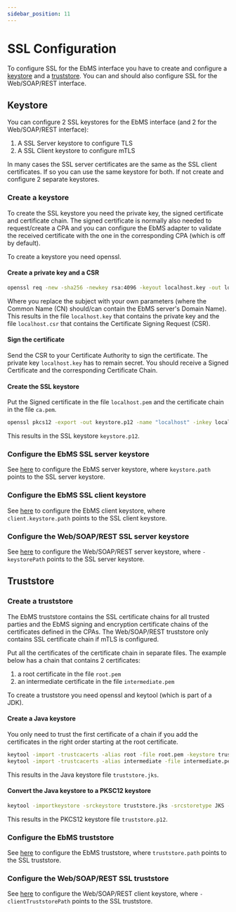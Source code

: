 ```yaml
---
sidebar_position: 11
---
```


# SSL Configuration

To configure SSL for the EbMS interface you have to create and configure a [keystore](#keystore) and a [truststore](#truststore). You can and should also configure SSL for the Web/SOAP/REST interface.

## Keystore

You can configure 2 SSL keystores for the EbMS interface (and 2 for the Web/SOAP/REST interface):

1. A SSL Server keystore to configure TLS
2. A SSL Client keystore to configure mTLS

In many cases the SSL server certificates are the same as the SSL client certificates. If so you can use the same keystore for both. If not create and configure 2 separate keystores.

### Create a keystore

To create the SSL keystore you need the private key, the signed certificate and certificate chain. The signed certificate is normally also needed to request/create a CPA and you can configure the EbMS adapter to validate the received certificate with the one in the corresponding CPA (which is off by default).

To create a keystore you need openssl.

#### Create a private key and a CSR

```sh
openssl req -new -sha256 -newkey rsa:4096 -keyout localhost.key -out localhost.csr -subj "/C=NL/ST=Groningen/L=Groningen/O=Ordina/OU=OSD/CN=ebms.ordina.nl"
```

Where you replace the subject with your own parameters (where the Common Name (CN) should/can contain the EbMS server's Domain Name). This results in the file `localhost.key` that contains the private key and the file `localhost.csr` that contains the Certificate Signing Request (CSR).

#### Sign the certificate

Send the CSR to your Certificate Authority to sign the certificate. The private key `localhost.key` has to remain secret. You should receive a Signed Certificate and the corresponding Certificate Chain.

#### Create the SSL keystore

Put the Signed certificate in the file `localhost.pem` and the certificate chain in the file `ca.pem`.

```sh
openssl pkcs12 -export -out keystore.p12 -name "localhost" -inkey localhost.key -in localhost.pem -certfile ca.pem
```

This results in the SSL keystore `keystore.p12`.

### Configure the EbMS SSL server keystore

See [here](properties#ssl-server-keystore) to configure the EbMS server keystore, where `keystore.path` points to the SSL server keystore.

### Configure the EbMS SSL client keystore

See [here](/ebms-core/properties.md#ssl-client-keystore) to configure the EbMS client keystore, where `client.keystore.path` points to the SSL client keystore. 

### Configure the Web/SOAP/REST SSL server keystore

See [here](command#start-with-https) to configure the Web/SOAP/REST server keystore, where `-keystorePath` points to the SSL server keystore. 

## Truststore

### Create a truststore

The EbMS truststore contains the SSL certificate chains for all trusted parties and the EbMS signing and encryption certificate chains of the certificates defined in the CPAs. The Web/SOAP/REST truststore only contains SSL certificate chain if mTLS is configured.


Put all the certificates of the certificate chain in separate files. The example below has a chain that contains 2 certificates:

1. a root certificate in the file `root.pem`
2. an intermediate certificate in the file `intermediate.pem`

To create a truststore you need openssl and keytool (which is part of a JDK).

#### Create a Java keystore

You only need to trust the first certificate of a chain if you add the certificates in the right order starting at the root certificate.

```sh
keytool -import -trustcacerts -alias root -file root.pem -keystore truststore.jks
keytool -import -trustcacerts -alias intermediate -file intermediate.pem -keystore truststore.jks
```

This results in the Java keystore file `truststore.jks`.

#### Convert the Java keystore to a PKSC12 keystore

```sh
keytool -importkeystore -srckeystore truststore.jks -srcstoretype JKS -destkeystore truststore.p12 -deststoretype PKCS12
```

This results in the PKCS12 keystore file `truststore.p12`.

### Configure the EbMS truststore

See [here](/ebms-core/properties.md#truststore) to configure the EbMS truststore, where `truststore.path` points to the SSL truststore.

### Configure the Web/SOAP/REST SSL truststore

See [here](command#start-with-https-and-client-authentication) to configure the Web/SOAP/REST client keystore, where `-clientTruststorePath` points to the SSL truststore. 

